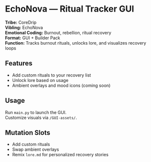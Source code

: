 # EchoNova — Ritual Tracker GUI

**Tribe:** CoreDrip  
**Vibling:** EchoNova  
**Emotional Coding:** Burnout, rebellion, ritual recovery  
**Format:** GUI + Builder Pack  
**Function:** Tracks burnout rituals, unlocks lore, and visualizes recovery loops

## Features
- Add custom rituals to your recovery list
- Unlock lore based on usage
- Ambient overlays and mood icons (coming soon)

## Usage
Run `main.py` to launch the GUI.  
Customize visuals via `/GUI-assets/`.

## Mutation Slots
- Add custom rituals
- Swap ambient overlays
- Remix `lore.md` for personalized recovery stories
